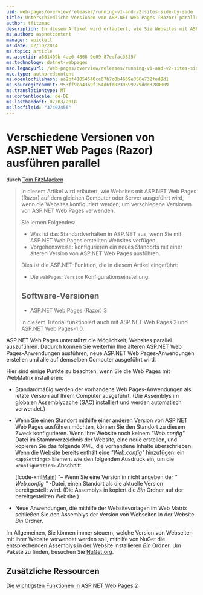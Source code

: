 ```yaml
---
uid: web-pages/overview/releases/running-v1-and-v2-sites-side-by-side
title: Unterschiedliche Versionen von ASP.NET Web Pages (Razor) parallel ausführen | Microsoft-Dokumentation
author: tfitzmac
description: In diesem Artikel wird erläutert, wie Sie Websites mit ASP.NET Web Pages (Razor) auf dem gleichen Computer oder Server ausführen, wenn die Websites konfiguriert werden, um verschiedene Versionen verwenden...
ms.author: aspnetcontent
manager: wpickett
ms.date: 02/10/2014
ms.topic: article
ms.assetid: a861409b-4ae6-4868-9e09-87edfac3535f
ms.technology: dotnet-webpages
msc.legacyurl: /web-pages/overview/releases/running-v1-and-v2-sites-side-by-side
msc.type: authoredcontent
ms.openlocfilehash: aa2bf41054540cc67b7c0b4669e356e732fed8d1
ms.sourcegitcommit: 953ff9ea4369f154d6fd0239599279ddd3280009
ms.translationtype: MT
ms.contentlocale: de-DE
ms.lasthandoff: 07/03/2018
ms.locfileid: "37402456"
---
```

<a name="running-different-versions-of-aspnet-web-pages-razor-side-by-side"></a>Verschiedene Versionen von ASP.NET Web Pages (Razor) ausführen parallel
====================
durch [Tom FitzMacken](https://github.com/tfitzmac)

> In diesem Artikel wird erläutert, wie Websites mit ASP.NET Web Pages (Razor) auf dem gleichen Computer oder Server ausgeführt wird, wenn die Websites konfiguriert werden, um verschiedene Versionen von ASP.NET Web Pages verwenden.
> 
> Sie lernen Folgendes:
> 
> - Was ist das Standardverhalten in ASP.NET aus, wenn Sie mit ASP.NET Web Pages erstellten Websites verfügen.
> - Vorgehensweise: konfigurieren ein neues Standorts mit einer älteren Version von ASP.NET Web Pages ausführen.
>   
> 
> Dies ist die ASP.NET-Funktion, die in diesem Artikel eingeführt:
> 
> - Die `webPages:Version` Konfigurationseinstellung.
>   
> 
> ## <a name="software-versions"></a>Software-Versionen
> 
> 
> - ASP.NET Web Pages (Razor) 3
>   
> 
> In diesem Tutorial funktioniert auch mit ASP.NET Web Pages 2 und ASP.NET Web Pages-1.0.


ASP.NET Web Pages unterstützt die Möglichkeit, Websites parallel auszuführen. Dadurch können Sie weiterhin Ihre älteren ASP.NET Web Pages-Anwendungen ausführen, neue ASP.NET Web Pages-Anwendungen erstellen und alle auf demselben Computer ausgeführt wird.

Hier sind einige Punkte zu beachten, wenn Sie die Web Pages mit WebMatrix installieren:

- Standardmäßig werden der vorhandene Web Pages-Anwendungen als letzte Version auf Ihrem Computer ausgeführt. (Die Assemblys im globalen Assemblycache (GAC) installiert und werden automatisch verwendet.)
- Wenn Sie einen Standort mithilfe einer anderen Version von ASP.NET Web Pages ausführen möchten, können Sie den Standort zu diesem Zweck konfigurieren. Wenn Ihre Website noch keinem *"Web.config"* Datei im Stammverzeichnis der Website, eine neue erstellen, und kopieren Sie das folgende XML, die vorhandene Inhalte überschrieben. Wenn die Website bereits enthält eine *"Web.config"* hinzufügen. ein `<appSettings>` Element wie den folgenden Ausdruck ein, um die `<configuration>` Abschnitt.

    [!code-xml[Main](running-v1-and-v2-sites-side-by-side/samples/sample1.xml)]
  "– Wenn Sie eine Version in nicht angeben der *" Web.config "* -Datei, einen Standort als die aktuelle Version bereitgestellt wird. (Die Assemblys in kopiert die *Bin* Ordner auf der bereitgestellten Website.)
- Neue Anwendungen, die mithilfe der Websitevorlagen im Web Matrix schließen Sie den Assemblys der Version von Webseiten in der Website *Bin* Ordner.

Im Allgemeinen, Sie können immer steuern, welche Version von Webseiten mit Ihrer Website verwendet werden soll, mithilfe von NuGet die entsprechenden Assemblys in der Website installieren *Bin* Ordner. Um Pakete zu finden, besuchen Sie [NuGet.org](http://NuGet.org).

## <a name="additional-resources"></a>Zusätzliche Ressourcen

[Die wichtigsten Funktionen in ASP.NET Web Pages 2](top-features-in-web-pages-2.md)
